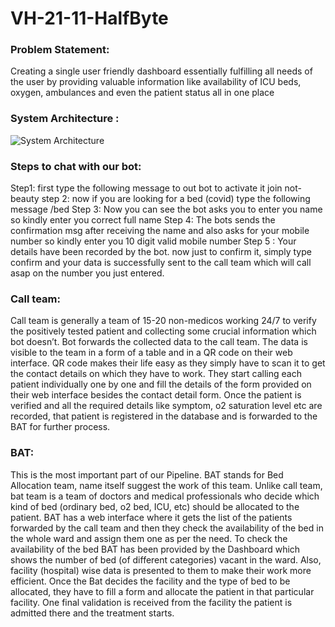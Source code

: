 # VH-21-11-HalfByte

### Problem Statement: 
Creating a single user friendly dashboard essentially fulfilling all needs of the user by providing valuable information like availability of ICU beds, oxygen, ambulances and even the patient status all in one place

### System Architecture : 
![System Architecture](https://user-images.githubusercontent.com/67231450/135576793-c11d67e4-6d39-4e3d-bab7-06cff06536e9.PNG)

### Steps to chat with our bot:
Step1: first type the following message to out bot to activate it
join not-beauty
step 2: now if you are looking for a bed (covid) type the following message
/bed
Step 3: Now you can see the bot asks you to enter you name so kindly enter you correct full name
Step 4: The bots sends the confirmation msg after receiving the name and also asks for your mobile number so kindly enter you 10 digit valid mobile number
Step 5 : Your details have been recorded by the bot. now just to confirm it, simply type confirm and your data is successfully sent to the call team which will call asap on the number you just entered.

### Call team: 
Call team is generally a team of 15-20 non-medicos working 24/7 to verify the positively tested patient and collecting some crucial information which bot doesn’t. Bot forwards the collected data to the call team. The data is visible to the team in a form of a table and in a QR code on their web interface. QR code makes their life easy as they simply have to scan it to get the contact details on which they have to work. They start calling each patient individually one by one and fill the details of the form provided on their web interface besides the contact detail form. Once the patient is verified and all the required details like symptom, o2 saturation level etc are recorded, that patient is registered in the database and is forwarded to the BAT for further process.

### BAT:
This is the most important part of our Pipeline. BAT stands for Bed Allocation team, name itself suggest the work of this team. Unlike call team, bat team is a team of doctors and medical professionals who decide which kind of bed (ordinary bed, o2 bed, ICU, etc) should be allocated to the patient. BAT has a web interface where it gets the list of the patients forwarded by the call team and then they check the availability of the bed in the whole ward and assign them one as per the need. To check the availability of the bed BAT has been provided by the Dashboard which shows the number of bed (of different categories) vacant in the ward. Also, facility (hospital) wise data is presented to them to make their work more efficient. Once the Bat decides the facility and the type of bed to be allocated, they have to fill a form and allocate the patient in that particular facility. One final validation is received from the facility the patient is admitted there and the treatment starts.
